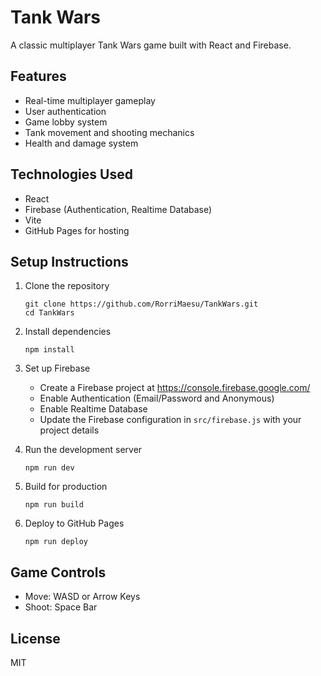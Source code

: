 # Tank Wars

A classic multiplayer Tank Wars game built with React and Firebase.

## Features

- Real-time multiplayer gameplay
- User authentication
- Game lobby system
- Tank movement and shooting mechanics
- Health and damage system

## Technologies Used

- React
- Firebase (Authentication, Realtime Database)
- Vite
- GitHub Pages for hosting

## Setup Instructions

1. Clone the repository
   ```
   git clone https://github.com/RorriMaesu/TankWars.git
   cd TankWars
   ```

2. Install dependencies
   ```
   npm install
   ```

3. Set up Firebase
   - Create a Firebase project at https://console.firebase.google.com/
   - Enable Authentication (Email/Password and Anonymous)
   - Enable Realtime Database
   - Update the Firebase configuration in `src/firebase.js` with your project details

4. Run the development server
   ```
   npm run dev
   ```

5. Build for production
   ```
   npm run build
   ```

6. Deploy to GitHub Pages
   ```
   npm run deploy
   ```

## Game Controls

- Move: WASD or Arrow Keys
- Shoot: Space Bar

## License

MIT
